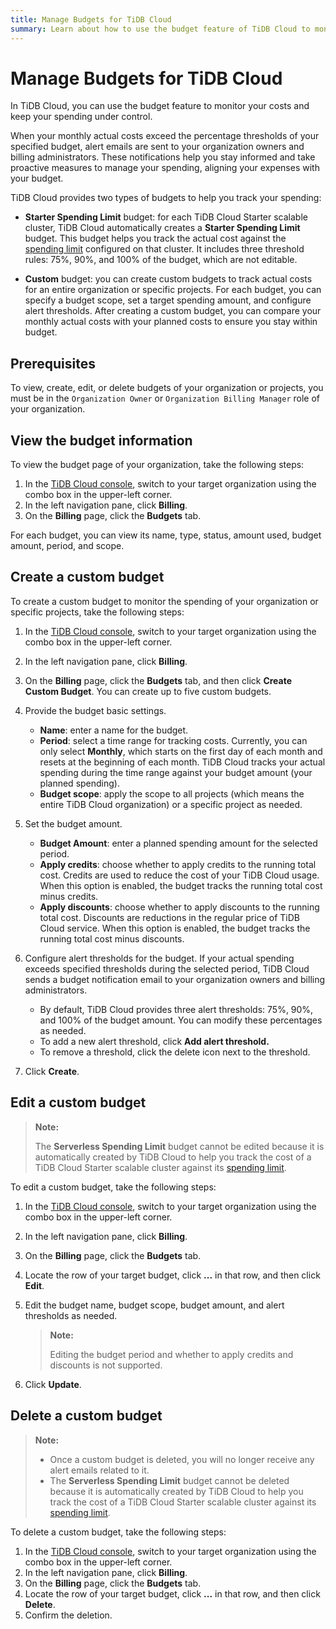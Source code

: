 ```yaml
---
title: Manage Budgets for TiDB Cloud
summary: Learn about how to use the budget feature of TiDB Cloud to monitor your costs.
---
```


# Manage Budgets for TiDB Cloud

In TiDB Cloud, you can use the budget feature to monitor your costs and keep your spending under control.

When your monthly actual costs exceed the percentage thresholds of your specified budget, alert emails are sent to your organization owners and billing administrators. These notifications help you stay informed and take proactive measures to manage your spending, aligning your expenses with your budget.

TiDB Cloud provides two types of budgets to help you track your spending:

- **Starter Spending Limit** budget: for each TiDB Cloud Starter scalable cluster, TiDB Cloud automatically creates a **Starter Spending Limit** budget. This budget helps you track the actual cost against the [spending limit](/tidb-cloud/manage-serverless-spend-limit.md) configured on that cluster. It includes three threshold rules: 75%, 90%, and 100% of the budget, which are not editable.

- **Custom** budget: you can create custom budgets to track actual costs for an entire organization or specific projects. For each budget, you can specify a budget scope, set a target spending amount, and configure alert thresholds. After creating a custom budget, you can compare your monthly actual costs with your planned costs to ensure you stay within budget.

## Prerequisites

To view, create, edit, or delete budgets of your organization or projects, you must be in the `Organization Owner` or `Organization Billing Manager` role of your organization.

## View the budget information

To view the budget page of your organization, take the following steps:

1. In the [TiDB Cloud console](https://{{{.console-url}}}/signup?provider_source=alicloud), switch to your target organization using the combo box in the upper-left corner.
2. In the left navigation pane, click **Billing**.
3. On the **Billing** page, click the **Budgets** tab.

For each budget, you can view its name, type, status, amount used, budget amount, period, and scope.

## Create a custom budget

To create a custom budget to monitor the spending of your organization or specific projects, take the following steps:

1. In the [TiDB Cloud console](https://{{{.console-url}}}/signup?provider_source=alicloud), switch to your target organization using the combo box in the upper-left corner.
2. In the left navigation pane, click **Billing**.
3. On the **Billing** page, click the **Budgets** tab, and then click **Create Custom Budget**. You can create up to five custom budgets.
4. Provide the budget basic settings.

    - **Name**: enter a name for the budget.
    - **Period**: select a time range for tracking costs. Currently, you can only select **Monthly**, which starts on the first day of each month and resets at the beginning of each month. TiDB Cloud tracks your actual spending during the time range against your budget amount (your planned spending).
    - **Budget scope**: apply the scope to all projects (which means the entire TiDB Cloud organization) or a specific project as needed.

5. Set the budget amount.

    - **Budget Amount**: enter a planned spending amount for the selected period.
    - **Apply credits**: choose whether to apply credits to the running total cost. Credits are used to reduce the cost of your TiDB Cloud usage. When this option is enabled, the budget tracks the running total cost minus credits.
    - **Apply discounts**: choose whether to apply discounts to the running total cost. Discounts are reductions in the regular price of TiDB Cloud service. When this option is enabled, the budget tracks the running total cost minus discounts.

6. Configure alert thresholds for the budget. If your actual spending exceeds specified thresholds during the selected period, TiDB Cloud sends a budget notification email to your organization owners and billing administrators.

    - By default, TiDB Cloud provides three alert thresholds: 75%, 90%, and 100% of the budget amount. You can modify these percentages as needed.
    - To add a new alert threshold, click **Add alert threshold.**
    - To remove a threshold, click the delete icon next to the threshold.

7. Click **Create**.

## Edit a custom budget

> **Note:**
>
> The **Serverless Spending Limit** budget cannot be edited because it is automatically created by TiDB Cloud to help you track the cost of a TiDB Cloud Starter scalable cluster against its [spending limit](/tidb-cloud/manage-serverless-spend-limit.md).

To edit a custom budget, take the following steps:

1. In the [TiDB Cloud console](https://{{{.console-url}}}/signup?provider_source=alicloud), switch to your target organization using the combo box in the upper-left corner.
2. In the left navigation pane, click **Billing**.
3. On the **Billing** page, click the **Budgets** tab.
4. Locate the row of your target budget, click **...** in that row, and then click **Edit**.
5. Edit the budget name, budget scope, budget amount, and alert thresholds as needed.

    > **Note:**
    >
    > Editing the budget period and whether to apply credits and discounts is not supported.

6. Click **Update**.

## Delete a custom budget

> **Note:**
>
> - Once a custom budget is deleted, you will no longer receive any alert emails related to it.
> - The **Serverless Spending Limit** budget cannot be deleted because it is automatically created by TiDB Cloud to help you track the cost of a TiDB Cloud Starter scalable cluster against its [spending limit](/tidb-cloud/manage-serverless-spend-limit.md).

To delete a custom budget, take the following steps:

1. In the [TiDB Cloud console](https://{{{.console-url}}}/signup?provider_source=alicloud), switch to your target organization using the combo box in the upper-left corner.
2. In the left navigation pane, click **Billing**.
3. On the **Billing** page, click the **Budgets** tab.
4. Locate the row of your target budget, click **...** in that row, and then click **Delete**.
5. Confirm the deletion.